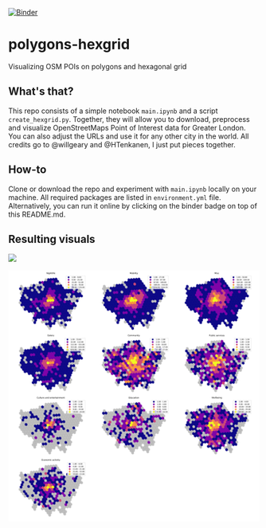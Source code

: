 [![Binder](https://mybinder.org/badge_logo.svg)](https://mybinder.org/v2/gh/mikhailsirenko/polygons-hexgrid/master?filepath=main.ipynb)
# polygons-hexgrid
Visualizing OSM POIs on polygons and hexagonal grid

## What's that?
This repo consists of a simple notebook ```main.ipynb``` and a script ```create_hexgrid.py```. Together, they will allow you to download, preprocess and visualize OpenStreetMaps Point of Interest data for Greater London. You can also adjust the URLs and use it for any other city in the world. All credits go to @willgeary and @HTenkanen, I just put pieces together. 

## How-to
Clone or download the repo and experiment with ```main.ipynb``` locally on your machine. All required packages are listed in ```environment.yml``` file. Alternatively, you can run it online by clicking on the binder badge on top of this README.md.

## Resulting visuals
![](https://github.com/mikhailsirenko/polygons-hexgrid/blob/master/choropleth-polygon.png)

![](https://github.com/mikhailsirenko/polygons-hexgrid/blob/master/choropleth-hexgrid.png)
